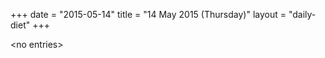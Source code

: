 +++
date = "2015-05-14"
title = "14 May 2015 (Thursday)"
layout = "daily-diet"
+++

<p>&lt;no entries&gt;</p>